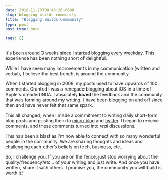 ```yaml
---
date: 2018-11-20T00:43:26-0600
slug: blogging-builds-community
title: "Blogging Builds Community"
type: post
post_type: note

tags: []
---
```

It's been around 3 weeks since I started [blogging every weekday](http://www.brandontreb.com/on-blogging-more-frequently.html). This experience has been nothing short of delightful.


While I have seen many improvements in my communication (written and verbal), I believe the best benefit is around the community.


When I started blogging in 2008, my posts used to have upwards of 100 comments. Granted I was a renegade blogging about iOS in a time of Apple's dreaded NDA. I absolutely **loved** the feedback and the community that was forming around my writing. I have been blogging on and off since then and have never felt that same spark.


This all changed, when I made a commitment to writing daily short-form blog posts and posting them to [micro.blog](https://micro.blog/brandontreb) and [twitter](https://twitter.com/brandontreb). I began to receive comments, and these comments turned into *real* discussions.


This has been a blast as I'm now able to connect with so many wonderful people in the community. We are sharing thoughts and ideas and challenging each other’s beliefs on tech, business, etc…


So, I challenge you. If you are on the fence, just stop worrying about the quality/frequency/etc… of your writing and just write. And once you have written, share it with others. I promise you, the community you will build is worth it!



